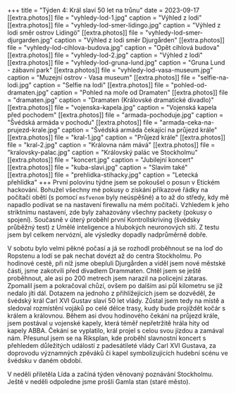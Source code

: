 +++
title = "Týden 4: Král slaví 50 let na trůnu"
date = 2023-09-17
[[extra.photos]]
file = "vyhledy-lod-1.jpg"
caption = "Výhled z lodi"
[[extra.photos]]
file = "vyhledy-lod-smer-lidingo.jpg"
caption = "Výhled z lodi směr ostrov Lidingö"
[[extra.photos]]
file = "vyhledy-lod-smer-djurgarden.jpg"
caption = "Výhled z lodi směr Djurgården"
[[extra.photos]]
file = "vyhledy-lod-cihlova-budova.jpg"
caption = "Opět cihlová budova"
[[extra.photos]]
file = "vyhledy-lod-2.jpg"
caption = "Výhled z lodi"
[[extra.photos]]
file = "vyhledy-lod-gruna-lund.jpg"
caption = "Gruna Lund - zábavní park"
[[extra.photos]]
file = "vyhledy-lod-vasa-museum.jpg"
caption = "Muzejní ostrov - Vasa museum"
[[extra.photos]]
file = "selfie-na-lodi.jpg"
caption = "Selfie na lodi"
[[extra.photos]]
file = "pohled-od-dramaten.jpg"
caption = "Pohled na moře od Dramaten"
[[extra.photos]]
file = "dramaten.jpg"
caption = "Dramaten (Královské dramatické divadlo)"
[[extra.photos]]
file = "vojenska-kapela.jpg"
caption = "Vojenská kapela před pochodem"
[[extra.photos]]
file = "armada-pochoduje.jpg"
caption = "Švédská armáda v pochodu"
[[extra.photos]]
file = "armada-ceka-na-prujezd-krale.jpg"
caption = "Švédská armáda čekající na průjezd krále"
[[extra.photos]]
file = "kral-1.jpg"
caption = "Průjezd krále"
[[extra.photos]]
file = "kral-2.jpg"
caption = "Královna nám mává"
[[extra.photos]]
file = "kralovsky-palac.jpg"
caption = "Královský palác ve Stockholmu"
[[extra.photos]]
file = "koncert.jpg"
caption = "Jubilejní koncert"
[[extra.photos]]
file = "kuba-slavi.jpg"
caption = "Slavím také"
[[extra.photos]]
file = "prehlidka-stihacky.jpg"
caption = "Letecká přehlídka"
+++
První polovinu týdne jsem se pokoušel o posun v Etickém hackování. Bohužel všechny mé pokusy o získání příkazové řádky na počítači obětí (s pomocí `msfvenom` byly neúspěšné) a to až do středy, kdy mě napadlo podívat se na nastavení firewallu na mém počítači. Vzhledem k jeho striktnímu nastavení, zde byly zahazovány všechny packety (pokusy o spojení). Současně v úterý proběhl první Kontrollskriving (švédsky průběžný test) z Umělé inteligence a hlubokých neuronových sítí. Z testu jsem byl celkem nervózní, ale výsledky dopadly nadprůměrně dobře.

V sobotu bylo velmi pěkné počasí a já se rozhodl proběhnout se na loď do Ropstenu a lodí se pak nechat dovézt až do centra Stockholmu. Po hodinové cestě, při níž jsme obepluli Djurgården a viděl jsem nové městské části, jsme zakotvili před divadlem Drammaten. Chtěl jsem se ještě proběhnout, ale asi po 200 metrech jsem narazil na policejní zátaras. Zpomalil jsem a pokračoval chůzí, ovšem po dalším asi půl kilometru se již nedalo jíti dál. Dotazem na jednoho z přihlížejících jsem se dozvěděl, že švédský král Carl XVI Gustav slaví 50 let vlády. Zůstal jsem tedy na místě a sledoval rozmístění vojáků po celé délce trasy, kudy bude projíždět kočár s králem a královnou. Během asi dvou hodinového čekání na průjezd krále, jsem postával u vojenské kapely, která téměř nepřetržitě hrála hity od kapely ABBA. Čekání se vyplatilo, král projel s celou svou jízdou a zamával nám. Přesunul jsem se na Riksplan, kde proběhl slavnostní koncert s přehledem důležitých událostí z padesátileté vlády Carl XVI Gustava, za doprovodu významných zpěváků či kapel symbolizujících hudební scénu ve švédsku v daném období.

V neděli přiletěla Lída a začíná týden věnovaný poznávání Stockholmu. Ještě v neděli odpoledne jsme prošli Gamla stan (staré město).
